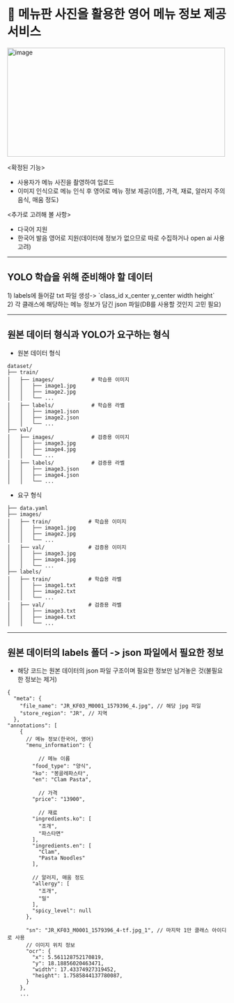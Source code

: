 <h1>📜 메뉴판 사진을 활용한 영어 메뉴 정보 제공 서비스</h1> 

<img src="https://github.com/user-attachments/assets/550133f0-ce0e-4724-8ff8-515e5c54fa76" alt="image" width="500" height="250"/>

<확정된 기능>
* 사용자가 메뉴 사진을 촬영하여 업로드
* 이미지 인식으로 메뉴 인식 후 영어로 메뉴 정보 제공(이름, 가격, 재료, 알러지 주의 음식, 매움 정도)


<추가로 고려해 볼 사항>
* 다국어 지원
* 한국어 발음 영어로 지원(데이터에 정보가 없으므로 따로 수집하거나 open ai 사용 고려)

---

<h2>YOLO 학습을 위해 준비해야 할 데이터</h2>
  1) labels에 들어갈 txt 파일 생성-> `class_id x_center y_center width height` <br>
  2) 각 클래스에 해당하는 메뉴 정보가 담긴 json 파일(DB를 사용할 것인지 고민 필요)

--- 
  
<h2>원본 데이터 형식과 YOLO가 요구하는 형식</h2>

- 원본 데이터 형식
```
dataset/
├── train/
│   ├── images/            # 학습용 이미지
│   │   ├── image1.jpg
│   │   ├── image2.jpg
│   │   └── ...
│   ├── labels/            # 학습용 라벨
│   │   ├── image1.json
│   │   ├── image2.json
│   │   └── ...
├── val/
│   ├── images/            # 검증용 이미지
│   │   ├── image3.jpg
│   │   ├── image4.jpg
│   │   └── ...
│   ├── labels/            # 검증용 라벨
│   │   ├── image3.json
│   │   ├── image4.json
│   │   └── ...
```

 - 요구 형식 
 ```
├── data.yaml 
├── images/
│   ├── train/            # 학습용 이미지
│   │   ├── image1.jpg
│   │   ├── image2.jpg
│   │   └── ...
│   ├── val/              # 검증용 이미지
│   │   ├── image3.jpg
│   │   ├── image4.jpg
│   │   └── ...
├── labels/
│   ├── train/            # 학습용 라벨
│   │   ├── image1.txt
│   │   ├── image2.txt
│   │   └── ...
│   ├── val/              # 검증용 라벨
│   │   ├── image3.txt
│   │   ├── image4.txt
│   │   └── ...         
```

---

<h2>원본 데이터의 labels 폴더 -> json 파일에서 필요한 정보</h2>

* 해당 코드는 원본 데이터의 json 파일 구조이며 필요한 정보만 남겨놓은 것(불필요한 정보는 제거) 
```
{
  "meta": {
    "file_name": "JR_KF03_M0001_1579396_4.jpg", // 해당 jpg 파일
    "store_region": "JR", // 지역
  },
"annotations": [
    {
      // 메뉴 정보(한국어, 영어)
      "menu_information": {

	      // 메뉴 이름
        "food_type": "양식",
        "ko": "봉골레파스타",
        "en": "Clam Pasta",

	      // 가격
        "price": "13900",

	      // 재료
        "ingredients.ko": [
          "조개",
          "파스타면"
        ],
        "ingredients.en": [
          "Clam",
          "Pasta Noodles"
        ],

        // 알러지, 매움 정도
        "allergy": [
          "조개",
          "밀"
        ],
        "spicy_level": null
      },

      "sn": "JR_KF03_M0001_1579396_4-tf.jpg_1", // 마지막 1만 클래스 아이디로 사용
      // 이미지 위치 정보
      "ocr": {
        "x": 5.561128752170819,
        "y": 18.18856020463471,
        "width": 17.43374927319452,
        "height": 1.7585844137780087,
      }
    },
    ...
  ```
